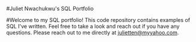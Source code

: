 #Juliet Nwachukwu's SQL Portfolio

#Welcome to my SQL portfolio! This code repository contains examples of SQL I've written. Feel free to take a look and reach out if you have any questions. Please reach out to me directly at julietten@myyahoo.com. 
